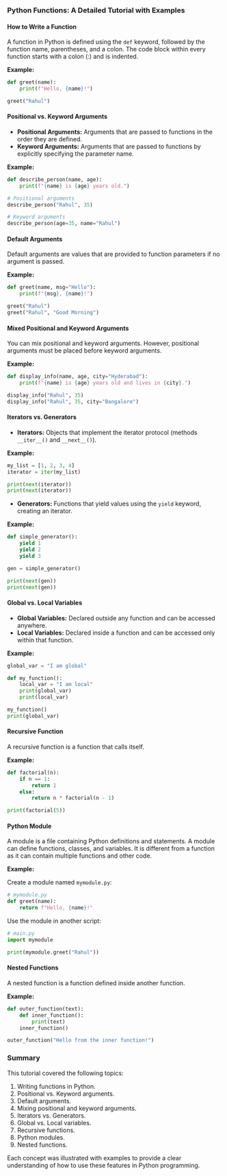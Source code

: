 ### Python Functions: A Detailed Tutorial with Examples

#### How to Write a Function

A function in Python is defined using the `def` keyword, followed by the function name, parentheses, and a colon. The code block within every function starts with a colon (:) and is indented.

**Example:**

```python
def greet(name):
    print(f"Hello, {name}!")

greet("Rahul")
```

#### Positional vs. Keyword Arguments

- **Positional Arguments:** Arguments that are passed to functions in the order they are defined.
- **Keyword Arguments:** Arguments that are passed to functions by explicitly specifying the parameter name.

**Example:**

```python
def describe_person(name, age):
    print(f"{name} is {age} years old.")

# Positional arguments
describe_person("Rahul", 35)

# Keyword arguments
describe_person(age=35, name="Rahul")
```

#### Default Arguments

Default arguments are values that are provided to function parameters if no argument is passed.

**Example:**

```python
def greet(name, msg="Hello"):
    print(f"{msg}, {name}!")

greet("Rahul")
greet("Rahul", "Good Morning")
```

#### Mixed Positional and Keyword Arguments

You can mix positional and keyword arguments. However, positional arguments must be placed before keyword arguments.

**Example:**

```python
def display_info(name, age, city="Hyderabad"):
    print(f"{name} is {age} years old and lives in {city}.")

display_info("Rahul", 35)
display_info("Rahul", 35, city="Bangalore")
```

#### Iterators vs. Generators

- **Iterators:** Objects that implement the iterator protocol (methods `__iter__()` and `__next__()`).

**Example:**

```python
my_list = [1, 2, 3, 4]
iterator = iter(my_list)

print(next(iterator))
print(next(iterator))
```

- **Generators:** Functions that yield values using the `yield` keyword, creating an iterator.

**Example:**

```python
def simple_generator():
    yield 1
    yield 2
    yield 3

gen = simple_generator()

print(next(gen))
print(next(gen))
```

#### Global vs. Local Variables

- **Global Variables:** Declared outside any function and can be accessed anywhere.
- **Local Variables:** Declared inside a function and can be accessed only within that function.

**Example:**

```python
global_var = "I am global"

def my_function():
    local_var = "I am local"
    print(global_var)
    print(local_var)

my_function()
print(global_var)
```

#### Recursive Function

A recursive function is a function that calls itself.

**Example:**

```python
def factorial(n):
    if n == 1:
        return 1
    else:
        return n * factorial(n - 1)

print(factorial(5))
```

#### Python Module

A module is a file containing Python definitions and statements. A module can define functions, classes, and variables. It is different from a function as it can contain multiple functions and other code.

**Example:**

Create a module named `mymodule.py`:

```python
# mymodule.py
def greet(name):
    return f"Hello, {name}!"
```

Use the module in another script:

```python
# main.py
import mymodule

print(mymodule.greet("Rahul"))
```

#### Nested Functions

A nested function is a function defined inside another function.

**Example:**

```python
def outer_function(text):
    def inner_function():
        print(text)
    inner_function()

outer_function("Hello from the inner function!")
```

### Summary

This tutorial covered the following topics:
1. Writing functions in Python.
2. Positional vs. Keyword arguments.
3. Default arguments.
4. Mixing positional and keyword arguments.
5. Iterators vs. Generators.
6. Global vs. Local variables.
7. Recursive functions.
8. Python modules.
9. Nested functions.

Each concept was illustrated with examples to provide a clear understanding of how to use these features in Python programming.
